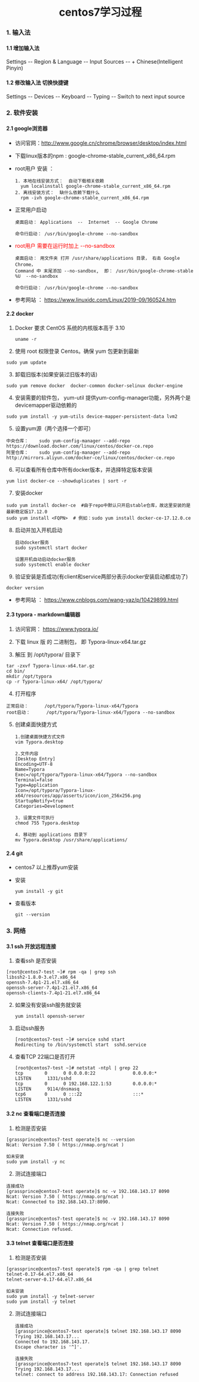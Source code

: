 <h1><center>centos7学习过程<center></h1>

### 1. 输入法

#### 1.1 增加输入法 

Settings   --  Region & Language  --  Input Sources    --   + Chinese(Intelligent Pinyin)

#### 1.2 修改输入法 切换快捷键

Settings  --  Devices   --  Keyboard  -- Typing  --  Switch to next input source



### 2. 软件安装

#### 2.1 google浏览器

- 访问官网：http://www.google.cn/chrome/browser/desktop/index.html

- 下载linux版本的npm :   google-chrome-stable_current_x86_64.rpm

- root用户 安装 ： 

  ```
  1. 本地在线安装方式：  自动下载相关依赖  
  	yum localinstall google-chrome-stable_current_x86_64.rpm
  2. 离线安装方式：  缺什么依赖下载什么
  	rpm -ivh google-chrome-stable_current_x86_64.rpm
  ```

- 正常用户启动

  ```
  桌面启动： Applications  --  Internet  -- Google Chrome
  
  命令行启动： /usr/bin/google-chrome --no-sandbox
  ```

- <span style="color:red">root用户 需要在运行时加上 --no-sandbox</span>

  ```
  桌面启动： 用文件夹 打开 /usr/share/applications 目录， 右击 Google Chrome，
  Command 中 末尾添加 --no-sandbox,  即： /usr/bin/google-chrome-stable %U  --no-sandbox
  
  命令行启动： /usr/bin/google-chrome --no-sandbox
  ```

- 参考网站 ：  https://www.linuxidc.com/Linux/2019-09/160524.htm

#### 2.2 docker

1. Docker 要求 CentOS 系统的内核版本高于 3.10

   ```
   uname -r
   ```

2.  使用 root 权限登录 Centos。确保 yum 包更新到最新

   ```
   sudo yum update
   ```

3.  卸载旧版本(如果安装过旧版本的话)

   ```
   sudo yum remove docker  docker-common docker-selinux docker-engine
   ```

4.  安装需要的软件包， yum-util 提供yum-config-manager功能，另外两个是devicemapper驱动依赖的

   ```
   sudo yum install -y yum-utils device-mapper-persistent-data lvm2
   ```

5.  设置yum源（两个选择一个即可）

   ```
   中央仓库：  	sudo yum-config-manager --add-repo https://download.docker.com/linux/centos/docker-ce.repo
   阿里仓库：  	sudo yum-config-manager --add-repo http://mirrors.aliyun.com/docker-ce/linux/centos/docker-ce.repo
   ```

6.  可以查看所有仓库中所有docker版本，并选择特定版本安装

   ```
   yum list docker-ce --showduplicates | sort -r
   ```

7.  安装docker

   ```
   sudo yum install docker-ce  #由于repo中默认只开启stable仓库，故这里安装的是最新稳定版17.12.0
   sudo yum install <FQPN>  # 例如：sudo yum install docker-ce-17.12.0.ce
   ```

8. 启动并加入开机启动

   ```
   启动docker服务
   sudo systemctl start docker
   
   设置开机自动启动docker服务
   sudo systemctl enable docker
   ```

9.  验证安装是否成功(有client和service两部分表示docker安装启动都成功了)

   ```
   docker version
   ```

- 参考网站 ： https://www.cnblogs.com/wang-yaz/p/10429899.html

#### 2.3 typora - markdown编辑器

1.  访问官网：  https://www.typora.io/

2.  下载 linux 版 的 二进制包， 即 Typora-linux-x64.tar.gz

3.  解压 到 /opt/typora/ 目录下

   ```
   tar -zxvf Typora-linux-x64.tar.gz
   cd bin/
   mkdir /opt/typora
   cp -r Typora-linux-x64/ /opt/typora/
   ```

4.  打开程序

   ```
   正常启动：      /opt/typora/Typora-linux-x64/Typora
   root启动：		/opt/typora/Typora-linux-x64/Typora --no-sandbox
   ```

5. 创建桌面快捷方式

   ```
   1.创建桌面快捷方式文件
   vim Typora.desktop
   
   2.文件内容
   [Desktop Entry]
   Encoding=UTF-8
   Name=Typora
   Exec=/opt/typora/Typora-linux-x64/Typora --no-sandbox
   Terminal=false
   Type=Application
   Icon=/opt/typora/Typora-linux-x64/resources/app/asserts/icon/icon_256x256.png
   StartupNotify=true
   Categories=Development
   
   3. 设置文件可执行
   chmod 755 Typora.desktop
   
   4. 移动到 applications 目录下
   mv Typora.desktop /usr/share/applications/
   ```


#### 2.4 git

- centos7 以上推荐yum安装

- 安装

  ```
  yum install -y git
  ```

- 查看版本

  ```
  git --version
  ```

### 3.  网络

#### 3.1 ssh  开放远程连接

1.  查看ssh 是否安装

   ```
   [root@centos7-test ~]# rpm -qa | grep ssh
   libssh2-1.8.0-3.el7.x86_64
   openssh-7.4p1-21.el7.x86_64
   openssh-server-7.4p1-21.el7.x86_64
   openssh-clients-7.4p1-21.el7.x86_64
   ```

2. 如果没有安装ssh服务就安装 

   ```
   yum install openssh-server
   ```

3. 启动ssh服务

   ```
   [root@centos7-test ~]# service sshd start
   Redirecting to /bin/systemctl start  sshd.service
   ```

4. 查看TCP 22端口是否打开

   ```
   [root@centos7-test ~]# netstat -ntpl | grep 22
   tcp        0      0 0.0.0.0:22              0.0.0.0:*               LISTEN      1331/sshd           
   tcp        0      0 192.168.122.1:53        0.0.0.0:*               LISTEN      9114/dnsmasq        
   tcp6       0      0 :::22                   :::*                    LISTEN      1331/sshd
   ```


#### 3.2 nc  查看端口是否连接

1.  检测是否安装

   ```
   [grassprince@centos7-test operate]$ nc --version
   Ncat: Version 7.50 ( https://nmap.org/ncat )
   
   如未安装
   sudo yum install -y nc
   ```

2.  测试连接端口

   ```
   连接成功
   [grassprince@centos7-test operate]$ nc -v 192.168.143.17 8090
   Ncat: Version 7.50 ( https://nmap.org/ncat )
   Ncat: Connected to 192.168.143.17:8090.
   
   连接失败
   [grassprince@centos7-test operate]$ nc -v 192.168.143.17 8090
   Ncat: Version 7.50 ( https://nmap.org/ncat )
   Ncat: Connection refused.
   ```

#### 3.3 telnet  查看端口是否连接

1.  检测是否安装

   ```
   [grassprince@centos7-test operate]$ rpm -qa | grep telnet
   telnet-0.17-64.el7.x86_64
   telnet-server-0.17-64.el7.x86_64
   
   如未安装
   sudo yum install -y telnet-server
   sudo yum install -y telnet
   ```

2. 测试连接端口

   ```
   连接成功
   [grassprince@centos7-test operate]$ telnet 192.168.143.17 8090
   Trying 192.168.143.17...
   Connected to 192.168.143.17.
   Escape character is '^]'.
   
   连接失败
   [grassprince@centos7-test operate]$ telnet 192.168.143.17 8090
   Trying 192.168.143.17...
   telnet: connect to address 192.168.143.17: Connection refused
   
   ```

   